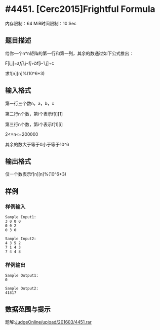 # #4451. [Cerc2015]Frightful Formula

内存限制：64 MiB时间限制：10 Sec

## 题目描述

给你一个n*n矩阵的第一行和第一列，其余的数通过如下公式推出： 

F[i,j]=a*f[i,j-1]+b*f[i-1,j]+c 

求f[n][n]%(10^6+3) 

## 输入格式

第一行三个数n，a，b，c 

第二行n个数，第i个表示f[i][1] 

第三行n个数，第i个表示f[1][i] 

2<=n<=200000 

其余的数大于等于0小于等于10^6 

## 输出格式

仅一个数表示f[n][n]%(10^6+3) 

## 样例

### 样例输入

    
    Sample Input1: 
    3 0 0 0 
    0 0 2 
    0 3 0 
    
    Sample Input2: 
    4 3 5 2 
    7 1 4 3 
    7 4 4 8 
    

### 样例输出

    
    Sample Output1: 
    0 
    
    Sample Output2: 
    41817 
    

## 数据范围与提示

题解:[JudgeOnline/upload/201603/4451.rar](upload/201603/4451.rar)
